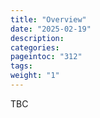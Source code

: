 ```yaml
---
title: "Overview"
date: "2025-02-19"
description:
categories:
pageintoc: "312"
tags:
weight: "1"
---
```


<a id="overview-ai-ready-opennebula"></a>

<!--# Overview -->

TBC
